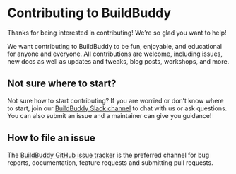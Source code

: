 <!--
{
  "name": "Contributing",
  "category": "5eeba6a6c5230e48eea60f18",
  "priority": 500
}
-->

# Contributing to BuildBuddy

Thanks for being interested in contributing! We’re so glad you want to help!

We want contributing to BuildBuddy to be fun, enjoyable, and educational for anyone and everyone. All contributions are welcome, including issues, new docs as well as updates and tweaks, blog posts, workshops, and more.


## Not sure where to start?

Not sure how to start contributing? If you are worried or don’t know where to start, join our [BuildBuddy Slack channel](https://join.slack.com/t/buildbuddy/shared_invite/zt-e0cugoo1-GiHaFuzzOYBPQzl9rkUR_g) to chat with us or ask questions. You can also submit an issue and a maintainer can give you guidance!


## How to file an issue

The [BuildBuddy GitHub issue tracker](https://github.com/buildbuddy-io/buildbuddy/issues) is the preferred channel for bug reports, documentation, feature requests and submitting pull requests.

